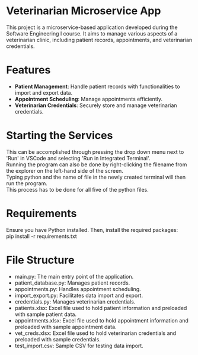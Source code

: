 # Veterinarian Microservice App
This project is a microservice-based application developed during the Software Engineering I course. It aims to manage various aspects of a veterinarian clinic, including patient records, appointments, and veterinarian credentials.

# Features
- **Patient Management**: Handle patient records with functionalities to import and export data.
- **Appointment Scheduling**: Manage appointments efficiently.
- **Veterinarian Credentials**: Securely store and manage veterinarian credentials.

# Starting the Services
This can be accomplished through pressing the drop down menu next to 'Run' in VSCode and selecting 'Run in Integrated Terminal'.<br/> 
Running the program can also be done by right-clicking the filename from the explorer on the left-hand side of the screen.<br/> 
Typing python and the name of file in the newly created terminal will then run the program.<br/> 
This process has to be done for all five of the python files.

# Requirements
Ensure you have Python installed. Then, install the required packages:<br/> 
pip install -r requirements.txt

# File Structure
* main.py: The main entry point of the application.
* patient_database.py: Manages patient records.
* appointments.py: Handles appointment scheduling.
* import_export.py: Facilitates data import and export.
* credentials.py: Manages veterinarian credentials.
* patients.xlsx: Excel file used to hold patient information and preloaded with sample patient data.
* appointments.xlsx: Excel file used to hold appointment information and preloaded with sample appointment data.
* vet_creds.xlsx: Excel file used to hold veterinarian credentials and preloaded with sample credentials.
* test_import.csv: Sample CSV for testing data import.
